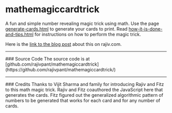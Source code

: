 # mathemagiccardtrick
A fun and simple number revealing magic trick using math.
Use the page [generate-cards.html](generate-cards.html) to generate your cards
to print. 
Read [how-it-is-done-and-tips.html](how-it-is-done-and-tips.html) for instructions
on how to perform the magic trick.

Here is the [link to the blog post](https://rajiv.com/blog/2021/01/17/mathemagic-card-trick/) about this on rajiv.com.
<hr />
### Source Code
The source code is at [github.com/rajivpant/mathemagiccardtrick](https://github.com/rajivpant/mathemagiccardtrick/)

<hr />
### Credits
Thanks to Vijit Sharma and family for introducing Rajiv and Fitz to this math magic trick.
Rajiv and Fitz coauthored the JavaScript here that generates the cards.
Fitz figured out the generalized algorithmic pattern of numbers to be generated that works for each card and for any number of cards.
